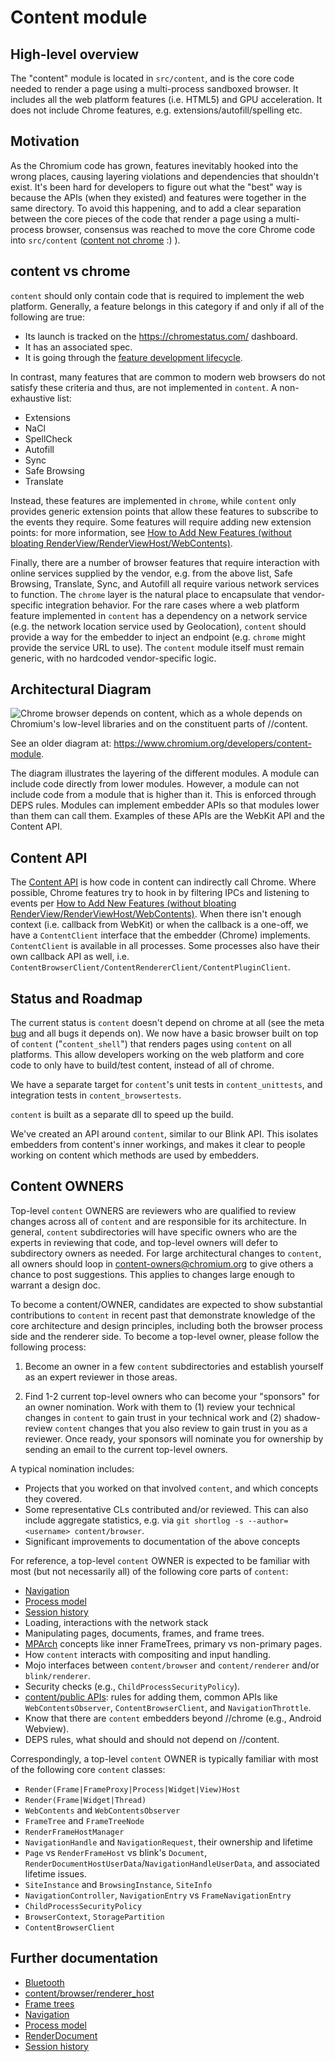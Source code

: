 # Content module

## High-level overview
The "content" module is located in `src/content`, and is the core code needed to
render a page using a multi-process sandboxed browser. It includes all the web
platform features (i.e. HTML5) and GPU acceleration. It does not include Chrome
features, e.g. extensions/autofill/spelling etc.

## Motivation
As the Chromium code has grown, features inevitably hooked into the wrong
places, causing layering violations and dependencies that shouldn't exist. It's
been hard for developers to figure out what the "best" way is because the APIs
(when they existed) and features were together in the same directory. To avoid
this happening, and to add a clear separation between the core pieces of the
code that render a page using a multi-process browser, consensus was reached to
move the core Chrome code into `src/content` ([content not
chrome](http://blog.chromium.org/2008/10/content-not-chrome.html) :) ).

## content vs chrome
`content` should only contain code that is required to implement the web
platform. Generally, a feature belongs in this category if and only if all of
the following are true:

- Its launch is tracked on the <https://chromestatus.com/> dashboard.
- It has an associated spec.
- It is going through the [feature development
  lifecycle](https://www.chromium.org/blink/launching-features).

In contrast, many features that are common to modern web browsers do not satisfy
these criteria and thus, are not implemented in `content`. A non-exhaustive
list:

- Extensions
- NaCl
- SpellCheck
- Autofill
- Sync
- Safe Browsing
- Translate

Instead, these features are implemented in `chrome`, while `content` only
provides generic extension points that allow these features to subscribe to the
events they require. Some features will require adding new extension points: for
more information, see [How to Add New Features (without bloating
RenderView/RenderViewHost/WebContents)](https://www.chromium.org/developers/design-documents/multi-process-architecture/how-to-add-new-features).

Finally, there are a number of browser features that require interaction with
online services supplied by the vendor, e.g. from the above list, Safe Browsing,
Translate, Sync, and Autofill all require various network services to function.
The `chrome` layer is the natural place to encapsulate that vendor-specific
integration behavior. For the rare cases where a web platform feature
implemented in `content` has a dependency on a network service (e.g. the network
location service used by Geolocation), `content` should provide a way for the
embedder to inject an endpoint (e.g. `chrome` might provide the service URL to
use). The `content` module itself must remain generic, with no hardcoded
vendor-specific logic.

## Architectural Diagram
![Chrome browser depends on content, which as a whole depends on Chromium's
  low-level libraries and on the constituent parts of
  //content.](./architecture.png)

See an older diagram at: https://www.chromium.org/developers/content-module.

The diagram illustrates the layering of the different modules. A module can
include code directly from lower modules. However, a module can not include code
from a module that is higher than it.  This is enforced through DEPS rules.
Modules can implement embedder APIs so that modules lower than them can call
them. Examples of these APIs are the WebKit API and the Content API.

## Content API
The [Content API](public/README.md) is how code in content can indirectly call
Chrome. Where possible, Chrome features try to hook in by filtering IPCs and
listening to events per [How to Add New Features (without bloating
RenderView/RenderViewHost/WebContents)](https://www.chromium.org/developers/design-documents/multi-process-architecture/how-to-add-new-features).
When there isn't enough context (i.e.  callback from WebKit) or when the
callback is a one-off, we have a `ContentClient` interface that the embedder
(Chrome) implements. `ContentClient` is available in all processes. Some
processes also have their own callback API as well, i.e.
`ContentBrowserClient/ContentRendererClient/ContentPluginClient`.

## Status and Roadmap
The current status is `content` doesn't depend on chrome at all (see the meta
[bug](https://bugs.chromium.org/p/chromium/issues/detail?id=76697) and all bugs
it depends on). We now have a basic browser built on top of `content`
("`content_shell`") that renders pages using `content` on all platforms. This
allow developers working on the web platform and core code to only have to
build/test content, instead of all of chrome.

We have a separate target for `content`'s unit tests in `content_unittests`, and
integration tests in `content_browsertests`.

`content` is built as a separate dll to speed up the build.

We've created an API around `content`, similar to our Blink API. This isolates
embedders from content's inner workings, and makes it clear to people working on
content which methods are used by embedders.

## Content OWNERS
Top-level `content` OWNERS are reviewers who are qualified to review changes
across all of `content` and are responsible for its architecture. In general,
`content` subdirectories will have specific owners who are the experts in
reviewing that code, and top-level owners will defer to subdirectory owners as
needed. For large architectural changes to `content`, all owners should loop in
content-owners@chromium.org to give others a chance to post suggestions. This
applies to changes large enough to warrant a design doc.

To become a content/OWNER, candidates are expected to show substantial
contributions to `content` in recent past that demonstrate knowledge of the core
architecture and design principles, including both the browser process side and
the renderer side.  To become a top-level owner, please follow the following
process:

1. Become an owner in a few `content` subdirectories and establish yourself as
   an expert reviewer in those areas.

2. Find 1-2 current top-level owners who can become your "sponsors" for an owner
   nomination. Work with them to (1) review your technical changes in `content`
   to gain trust in your technical work and (2) shadow-review `content` changes
   that you also review to gain trust in you as a reviewer. Once ready, your
   sponsors will nominate you for ownership by sending an email to
   the current top-level owners.

A typical nomination includes:
- Projects that you worked on that involved `content`, and which concepts they
  covered.
- Some representative CLs contributed and/or reviewed. This can also include
  aggregate statistics, e.g. via `git shortlog -s --author=<username>
  content/browser`.
- Significant improvements to documentation of the above concepts

For reference, a top-level `content` OWNER is expected to be familiar with most
(but not necessarily all) of the following core parts of `content`:
- [Navigation](https://chromium.googlesource.com/chromium/src/+/main/docs/navigation.md)
- [Process model](https://chromium.googlesource.com/chromium/src/+/main/docs/process_model_and_site_isolation.md)
- [Session history](https://chromium.googlesource.com/chromium/src/+/main/docs/session_history.md)
- Loading, interactions with the network stack
- Manipulating pages, documents, frames, and frame trees.
- [MPArch](https://chromium.googlesource.com/chromium/src/+/main/docs/frame_trees.md)
  concepts like inner FrameTrees, primary vs non-primary pages.
- How `content` interacts with compositing and input handling.
- Mojo interfaces between `content/browser` and `content/renderer` and/or
  `blink/renderer`.
- Security checks (e.g., `ChildProcessSecurityPolicy`).
- [content/public APIs](public/README.md): rules for adding them, common APIs
  like `WebContentsObserver`, `ContentBrowserClient`, and `NavigationThrottle`.
- Know that there are `content` embedders beyond //chrome (e.g., Android Webview).
- DEPS rules, what should and should not depend on //content.

Correspondingly, a top-level `content` OWNER is typically familiar with most of
the following core `content` classes:
- `Render(Frame|FrameProxy|Process|Widget|View)Host`
- `Render(Frame|Widget|Thread)`
- `WebContents` and `WebContentsObserver`
- `FrameTree` and `FrameTreeNode`
- `RenderFrameHostManager`
- `NavigationHandle` and `NavigationRequest`, their ownership and lifetime
- `Page` vs `RenderFrameHost` vs blink's `Document`,
  `RenderDocumentHostUserData`/`NavigationHandleUserData`, and associated
  lifetime issues.
- `SiteInstance` and `BrowsingInstance`, `SiteInfo`
- `NavigationController`, `NavigationEntry` vs `FrameNavigationEntry`
- `ChildProcessSecurityPolicy`
- `BrowserContext`, `StoragePartition`
- `ContentBrowserClient`

## Further documentation

* [Bluetooth](browser/bluetooth/README.md)
* [content/browser/renderer_host](browser/renderer_host/README.md)
* [Frame trees](https://chromium.googlesource.com/chromium/src/+/main/docs/frame_trees.md)
* [Navigation](https://chromium.googlesource.com/chromium/src/+/main/docs/navigation.md)
* [Process model](https://chromium.googlesource.com/chromium/src/+/main/docs/process_model_and_site_isolation.md)
* [RenderDocument](https://chromium.googlesource.com/chromium/src/+/main/docs/render_document.md)
* [Session history](https://chromium.googlesource.com/chromium/src/+/main/docs/session_history.md)
